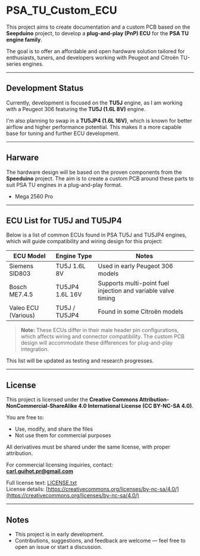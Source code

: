 # PSA_TU_Custom_ECU

This project aims to create documentation and a custom PCB based on the **Seepduino** project, to develop a **plug-and-play (PnP) ECU** for the **PSA TU engine family**.

The goal is to offer an affordable and open hardware solution tailored for enthusiasts, tuners, and developers working with Peugeot and Citroën TU-series engines.

---

## Development Status

Currently, development is focused on the **TU5J** engine, as I am working with a Peugeot 306 featuring the **TU5J (1.6L 8V)** engine.

I'm also planning to swap in a **TU5JP4 (1.6L 16V)**, which is known for better airflow and higher performance potential. This makes it a more capable base for tuning and further ECU development.

---

## Harware 

The hardware design will be based on the proven components from the **Speeduino** project. The aim is to create a custom PCB around these parts to suit PSA TU engines in a plug-and-play format.

- Mega 2560 Pro

---
## ECU List for TU5J and TU5JP4

Below is a list of common ECUs found in PSA TU5J and TU5JP4 engines, which will guide compatibility and wiring design for this project:

| ECU Model          | Engine Type     | Notes                                  |
|--------------------|-----------------|---------------------------------------|
| Siemens SID803     | TU5J 1.6L 8V    | Used in early Peugeot 306 models      |
| Bosch ME7.4.5      | TU5JP4 1.6L 16V | Supports multi-point fuel injection and variable valve timing |
| Valeo ECU (Various) | TU5J / TU5JP4  | Found in some Citroën models           |

> **Note:** These ECUs differ in their male header pin configurations, which affects wiring and connector compatibility. The custom PCB design will accommodate these differences for plug-and-play integration.

This list will be updated as testing and research progresses.

---

## License

This project is licensed under the **Creative Commons Attribution-NonCommercial-ShareAlike 4.0 International License (CC BY-NC-SA 4.0)**.

You are free to:
- Use, modify, and share the files
- Not use them for commercial purposes

All derivatives must be shared under the same license, with proper attribution.

For commercial licensing inquiries, contact:  
**carl.guihot.pr@gmail.com**

 Full license text: [LICENSE.txt](./LICENSE.txt)  
 License details: [https://creativecommons.org/licenses/by-nc-sa/4.0/](https://creativecommons.org/licenses/by-nc-sa/4.0/)

---

## Notes

- This project is in early development.
- Contributions, suggestions, and feedback are welcome — feel free to open an issue or start a discussion.

